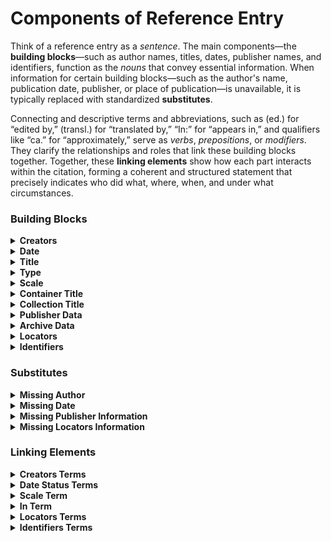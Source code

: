 # Components of Reference Entry

Think of a reference entry as a _sentence_. The main components—the **building blocks**—such as author names, titles, dates, publisher names, and identifiers, function as the _nouns_ that convey essential information. When information for certain building blocks—such as the author's name, publication date, publisher, or place of publication—is unavailable, it is typically replaced with standardized **substitutes**.

Connecting and descriptive terms and abbreviations, such as (ed.) for “edited by,” (transl.) for “translated by,” “In:” for “appears in,” and qualifiers like “ca.” for “approximately,” serve as _verbs_, _prepositions_, or _modifiers_. They clarify the relationships and roles that link these building blocks together. Together, these **linking elements** show how each part interacts within the citation, forming a coherent and structured statement that precisely indicates who did what, where, when, and under what circumstances.

### Building Blocks

<details>

<summary><strong>Creators</strong></summary>

Creators are individuals or entities responsible for the intellectual or artistic content of a work. In bibliographic terms, they include all roles involved in producing, shaping, or presenting a work’s content, and are typically grouped as primary, secondary, or contributing creators based on their function.

#### Primary Creators

These are the individuals or organizations chiefly responsible for the original intellectual or creative content of the entire work. Examples include:

* **Authors** (of books, articles, theses, datasets, etc.)
* **Cartographers** (when the map itself is the main product of authorship)

#### Secondary Creators

These contribute significantly to the form or transmission of the work, but are not responsible for its original intellectual content. Examples include:

* **Editors** (of edited volumes, critical editions)
* **Translators**
* **Compilers** (e.g., in bibliographies, collections)

#### Contributors

These are individuals associated with a part of the work, or who add value to it in a supporting role. They are usually credited when citing a specific component. Examples include:

* **Authors of specific book sections** (in both monographs and edited volumes)
* **Illustrators** and **engravers** (e.g., for maps)

</details>

<details>

<summary><strong>Date</strong></summary>

The year (or exact date) the work was published or made available.

</details>

<details>

<summary><strong>Title</strong></summary>

The name of the work. This includes:

* **Main title**
* **Subtitle**
* **Volume number and name** (for multivolume works)

</details>

<details>

<summary><strong>Type</strong></summary>

This component indicates the type of work being cited, such as a map, thesis, or dataset. It helps clarify the nature of the resource and distinguishes it from more conventional publications like books or journal articles.

</details>

<details>

<summary><strong>Scale</strong></summary>

The scale component is included in reference entries when relevant to the type of work — typically maps and other spatial representations — where scale is a defining attribute.

</details>

<details>

<summary><strong>Container Title</strong></summary>

The title of the larger work that contains the cited item, such as the journal title or the book title of an edited volume.

</details>

<details>

<summary><strong>Collection Title</strong></summary>

The title of a series or a multi-part collection to which the work belongs.

</details>

<details>

<summary><strong>Publisher Data</strong></summary>

Information about who published the work and where:

* **Place of publication**
* **Publisher name**

</details>

<details>

<summary><strong>Archive Data</strong></summary>

For unpublished or archival works:

* **Archive place** (location of the archive)
* **Archive name** (e.g., university library, national archive)

</details>

<details>

<summary><strong>Locators</strong></summary>

Specific parts of a work that pinpoint the cited section. Examples include:

* **Page numbers**
* **Figures**
* **Tables**
* **Folios**
* **Footnotes**

</details>

<details>

<summary><strong>Identifiers</strong></summary>

Unique or standardized codes that identify the work. Examples include:

* DOI (Digital Object Identifier)
* URL (web address)
* ISBN (International Standard Book Number)
* ISSN (International Standard Serial Number)

</details>

### Substitutes

<details>

<summary><strong>Missing Author</strong></summary>

When the author of a work is unknown, the name is substituted in different ways depending on the citation style. The most common approaches include:

* replacing the author’s name with the title of the work
* using the term Anonymous (or its abbreviated form Anon.)

</details>

<details>

<summary><strong>Missing Date</strong></summary>

When the creation or publication date of a work is unknown and cannot be reliably estimated, it is replaced with a “no date” indicator, the exact form of which may vary depending on the citation style used.

</details>

<details>

<summary><strong>Missing Publisher Information</strong></summary>

When the **publisher** of a work is unknown, it is replaced with a “no publisher” indicator, the exact form of which may vary depending on the citation style used.\
Similarly, if the **place of publication** is unknown, it is replaced with a “no place” indicator.

</details>

<details>

<summary><strong>Missing Locators Information</strong></summary>

When locators — such as page numbers, paragraph numbers, or other reference markers — are absent from a source where they would typically be provided, a “no locator” indicator is used. This often occurs in electronic publications that omit pagination found in the original print edition, or in online works lacking paragraph numbering. The exact form of this indicator varies according to the citation style applied.

</details>

### Linking Elements

<details>

<summary><strong>Creators Terms</strong></summary>

If a name is not accompanied by a descriptive term, it is assumed to belong to the primary creator of the work, typically the author.\
The names of secondary creators and contributors are accompanied by standardized, localized descriptive terms. Depending on the citation style, these may appear as full nouns (e.g., editor, translator, contributor), abbreviations (e.g., ed., transl., contrib.), or prepositional phrases (e.g., edited by, translated by).

</details>

<details>

<summary><strong>Date Status Terms</strong></summary>

When the publication date is uncertain but can be reasonably estimated, it is typically accompanied by a localized term indicating approximation. In English and other Western European languages, the Latin word circa is commonly used, usually in its abbreviated form (ca.).

If the work has not yet been published but is expected to be released soon, it is accompanied by a localized term indicating its pending status, such as _in press_ or _forthcoming_.

</details>

<details>

<summary><strong>Scale Term</strong></summary>

The value of the “Scale” building block — for example, 1:50,000 — should be accompanied by a localized term such as “Scale”.

</details>

<details>

<summary><strong>In Term</strong></summary>

The localized “In” term (e.g., In:) is typically placed before the title of the larger work that contains the referenced item—such as a journal, an edited volume, or a collective monograph. In the case of edited volumes and collective monographs, the names of the creators of the larger work appear between the “In” term and the title.

</details>

<details>

<summary><strong>Locators Terms</strong></summary>

The values of the "Locators" building block are accompanied by localized, typically abbreviated terms indicating the type of locator associated with each value (e.g., p. for "page," fig. for "figure," etc.). If no locator term is provided, the value is usually assumed to refer to page numbers.

</details>

<details>

<summary><strong>Identifiers Terms</strong></summary>

Digital Object Identifier (DOI) values are typically not preceded by specific terms, as they are designed to be permanent and self-explanatory. Moreover, the standard DOI format includes the "[https://doi.org/](https://www.doi.org/)" prefix.\
Values of International Standard Book Numbers (ISBN) and International Standard Serial Numbers (ISSN) must be accompanied by their respective standard, non-localized abbreviations: ISBN and ISSN.\
URLs are introduced by standardized, localized prepositional phrases such as _Available at:_. Additionally, the access date should be indicated using terms like _Accessed_ or _Retrieved_.

</details>
